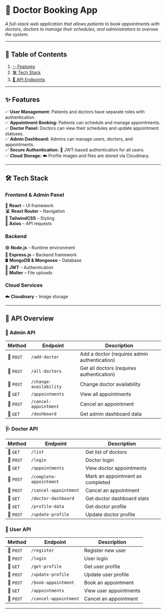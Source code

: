 # 🏥 Doctor Booking App  

*A full-stack web application that allows patients to book appointments with doctors, doctors to manage their schedules, and administrators to oversee the system.*  

---

## 📌 Table of Contents  
1. [✨ Features](#features)  
2. [🛠 Tech Stack](#tech-stack)  
3. [📡 API Endpoints](#api-overview)  

---

## ✨ Features  

✅ **User Management:** Patients and doctors have separate roles with authentication.  
✅ **Appointment Booking:** Patients can schedule and manage appointments.  
✅ **Doctor Panel:** Doctors can view their schedules and update appointment statuses.  
✅ **Admin Dashboard:** Admins can manage users, doctors, and appointments.  
✅ **Secure Authentication:** 🔐 JWT-based authentication for all users.  
✅ **Cloud Storage:** ☁️ Profile images and files are stored via Cloudinary.  

---

## 🛠 Tech Stack  

### **Frontend & Admin Panel**  
🚀 **React** – UI framework  
🛣 **React Router** – Navigation  
🎨 **TailwindCSS** – Styling  
📡 **Axios** – API requests  

### **Backend**  
🟢 **Node.js** – Runtime environment  
🚀 **Express.js** – Backend framework  
🛢 **MongoDB & Mongoose** – Database  
🔐 **JWT** – Authentication  
📂 **Multer** – File uploads  

### **Cloud Services**  
☁️ **Cloudinary** – Image storage  

---

## 📡 API Overview  

### **🔑 Admin API**  
| Method | Endpoint | Description |
|--------|----------|-------------|
| 🔹 `POST` | `/add-doctor` | Add a doctor (requires admin authentication) |
| 🔹 `POST` | `/all-doctors` | Get all doctors (requires authentication) |
| 🔹 `POST` | `/change-availability` | Change doctor availability |
| 🔹 `GET`  | `/appointments` | View all appointments |
| 🔹 `POST` | `/cancel-appointment` | Cancel an appointment |
| 🔹 `GET`  | `/dashboard` | Get admin dashboard data |

### **🩺 Doctor API**  
| Method | Endpoint | Description |
|--------|----------|-------------|
| 🔹 `GET`  | `/list` | Get list of doctors |
| 🔹 `POST` | `/login` | Doctor login |
| 🔹 `GET`  | `/appointments` | View doctor appointments |
| 🔹 `POST` | `/complete-appointment` | Mark an appointment as completed |
| 🔹 `POST` | `/cancel-appointment` | Cancel an appointment |
| 🔹 `GET`  | `/doctor-dashboard` | Get doctor dashboard stats |
| 🔹 `GET`  | `/profile-data` | Get doctor profile |
| 🔹 `POST` | `/update-profile` | Update doctor profile |

### **👤 User API**  
| Method | Endpoint | Description |
|--------|----------|-------------|
| 🔹 `POST` | `/register` | Register new user |
| 🔹 `POST` | `/login` | User login |
| 🔹 `GET`  | `/get-profile` | Get user profile |
| 🔹 `POST` | `/update-profile` | Update user profile |
| 🔹 `POST` | `/book-appointment` | Book an appointment |
| 🔹 `GET`  | `/appointments` | View user appointments |
| 🔹 `POST` | `/cancel-appointment` | Cancel an appointment |

---